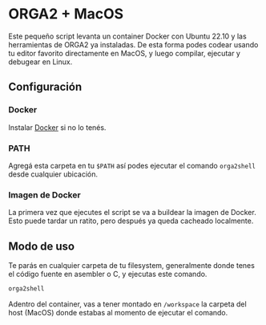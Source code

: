 # ORGA2 + MacOS

Este pequeño script levanta un container Docker con Ubuntu 22.10 y las herramientas de ORGA2 ya instaladas. De esta forma podes codear usando tu editor favorito directamente en MacOS, y luego compilar, ejecutar y debugear en Linux.

## Configuración

### Docker
Instalar [Docker](https://docs.docker.com/desktop/mac/install/) si no lo tenés.

### PATH

Agregá esta carpeta en tu `$PATH` así podes ejecutar el comando `orga2shell` desde cualquier ubicación.

### Imagen de Docker

La primera vez que ejecutes el script se va a buildear la imagen de Docker. Esto puede tardar un ratito, pero después ya queda cacheado localmente.

## Modo de uso

Te parás en cualquier carpeta de tu filesystem, generalmente donde tenes el código fuente en asembler o C, y ejecutas este comando.

```bash
orga2shell
```

Adentro del container, vas a tener montado en `/workspace` la carpeta del host (MacOS) donde estabas al momento de ejecutar el comando.

